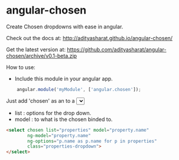 angular-chosen
==============

Create Chosen dropdowns with ease in angular.

Check out the docs at: http://adityasharat.github.io/angular-chosen/

Get the latest version at: https://github.com/adityasharat/angular-chosen/archive/v0.1-beta.zip

How to use:

* Include this module in your angular app.
```JavaScript
	angular.module('myModule', ['angular.chosen']);
```

Just add 'chosen' as an to a <select> to convert it to a chosen drop down.
* list : options for the drop down.
* model : to what is the chosen binded to.

```HTML
<select chosen list="properties" model="property.name"
        ng-model="property.name"
        ng-options="p.name as p.name for p in properties"
        class="properties-dropdown">
</select>
```
